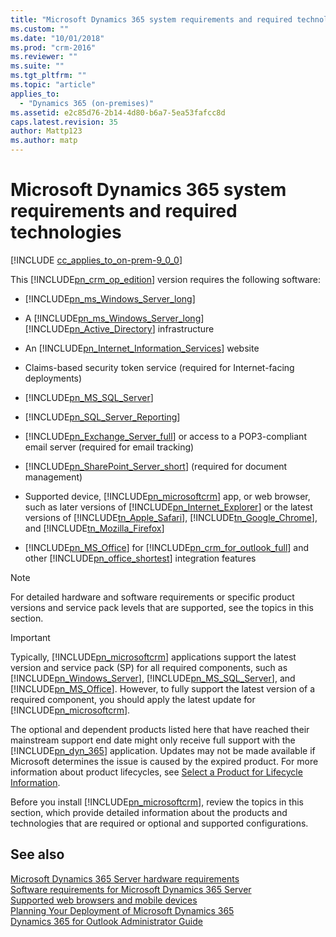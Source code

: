 ```yaml
---
title: "Microsoft Dynamics 365 system requirements and required technologies | Microsoft Docs"
ms.custom: ""
ms.date: "10/01/2018"
ms.prod: "crm-2016"
ms.reviewer: ""
ms.suite: ""
ms.tgt_pltfrm: ""
ms.topic: "article"
applies_to: 
  - "Dynamics 365 (on-premises)"
ms.assetid: e2c85d76-2b14-4d80-b6a7-5ea53fafcc8d
caps.latest.revision: 35
author: Mattp123
ms.author: matp
---
```

# Microsoft Dynamics 365 system requirements and required technologies

[!INCLUDE [cc_applies_to_on-prem-9_0_0](../includes/cc_applies_to_on-prem-9_0_0.md)]

This [!INCLUDE[pn_crm_op_edition](../includes/pn-crm-op-edition.md)] version requires the following software:  
  
-   [!INCLUDE[pn_ms_Windows_Server_long](../includes/pn-ms-windows-server-long.md)]  
  
-   A [!INCLUDE[pn_ms_Windows_Server_long](../includes/pn-ms-windows-server-long.md)][!INCLUDE[pn_Active_Directory](../includes/pn-active-directory.md)] infrastructure  
  
-   An [!INCLUDE[pn_Internet_Information_Services](../includes/pn-internet-information-services.md)] website  
  
-   Claims-based security token service (required for Internet-facing deployments)  
  
-   [!INCLUDE[pn_MS_SQL_Server](../includes/pn-ms-sql-server.md)]  
  
-   [!INCLUDE[pn_SQL_Server_Reporting](../includes/pn-sql-server-reporting.md)]  
  
-   [!INCLUDE[pn_Exchange_Server_full](../includes/pn-exchange-server-full.md)] or access to a POP3-compliant email server (required for email tracking)  
  
-   [!INCLUDE[pn_SharePoint_Server_short](../includes/pn-sharepoint-server-short.md)] (required for document management)  
  
-   Supported device, [!INCLUDE[pn_microsoftcrm](../includes/pn-microsoftcrm.md)] app, or web browser, such as later versions of [!INCLUDE[pn_Internet_Explorer](../includes/pn-internet-explorer.md)] or the latest versions of [!INCLUDE[tn_Apple_Safari](../includes/tn-apple-safari.md)], [!INCLUDE[tn_Google_Chrome](../includes/tn-google-chrome.md)], and [!INCLUDE[tn_Mozilla_Firefox](../includes/tn-mozilla-firefox.md)]  
  
-   [!INCLUDE[pn_MS_Office](../includes/pn-ms-office.md)] for [!INCLUDE[pn_crm_for_outlook_full](../includes/pn-crm-for-outlook-full.md)] and other [!INCLUDE[pn_office_shortest](../includes/pn-office-shortest.md)] integration features  
  
> [!NOTE]
>  For detailed hardware and software requirements or specific product versions and service pack levels that are supported, see the topics in this section.  
  
> [!IMPORTANT]
>  Typically, [!INCLUDE[pn_microsoftcrm](../includes/pn-microsoftcrm.md)] applications support the latest version and service pack (SP) for all required components, such as [!INCLUDE[pn_Windows_Server](../includes/pn-windows-server.md)], [!INCLUDE[pn_MS_SQL_Server](../includes/pn-ms-sql-server.md)], and [!INCLUDE[pn_MS_Office](../includes/pn-ms-office.md)]. However, to fully support the latest version of a required component, you should apply the latest update for [!INCLUDE[pn_microsoftcrm](../includes/pn-microsoftcrm.md)].  
>   
>  The optional and dependent products listed here that have reached their mainstream support end date might only receive full support with the [!INCLUDE[pn_dyn_365](../includes/pn-dyn-365.md)] application. Updates may not be made available if Microsoft determines the issue is caused by the expired product. For more information about product lifecycles, see [Select a Product for Lifecycle Information](http://go.microsoft.com/fwlink/p/?LinkId=248439).  
  
 Before you install [!INCLUDE[pn_microsoftcrm](../includes/pn-microsoftcrm.md)], review the topics in this section, which provide detailed information about the products and technologies that are required or optional and supported configurations.  
  
  
## See also
 [Microsoft Dynamics 365 Server hardware requirements](microsoft-dynamics-365-server-hardware-requirements.md) </br>
 [Software requirements for Microsoft Dynamics 365 Server](software-requirements-for-microsoft-dynamics-365-server.md) </br>
 [Supported web browsers and mobile devices](../admin/supported-web-browsers-and-mobile-devices.md)   </br>
 [Planning Your Deployment of Microsoft Dynamics 365](planning-your-deployment-of-microsoft-dynamics-365.md) </br>
 [Dynamics 365 for Outlook Administrator Guide](../outlook-addin/admin-guide/dynamics-365-for-outlook.md) 

